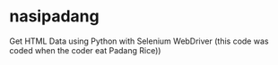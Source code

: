 # nasipadang
Get HTML Data using Python with Selenium WebDriver (this code was coded when the coder eat Padang Rice))
